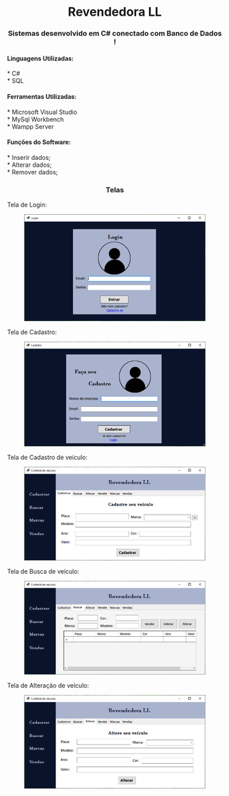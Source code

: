 <h1 align="center">Revendedora LL</h1>
<h3 align='center'>Sistemas desenvolvido em C# conectado com Banco de Dados !</h2>

<h4>Linguagens Utilizadas:</h3>
* C#
</br>
* SQL
</br>


<h4>Ferramentas Utilizadas:</h4>
* Microsoft Visual Studio
</br>
* MySql Workbench
</br>
* Wampp Server
</br>

<h4>Funções do Software:</h4>
* Inserir dados;
</br
* Listar dados;
</br>
* Alterar dados;
</br>
* Remover dados;
</br>

<h3 align='center'>Telas</h3>

<p padding-top = 30px, padding-bottom = 30px>Tela de Login:</p>
<figure>
  <img src="Revendedora/Prints/Login.PNG" alt="Login">
</figure>

<p padding-top = 30px, padding-bottom = 30px>Tela de Cadastro:</p>
<figure>
  <img src="Revendedora/Prints/Cadastro.PNG" alt="Cadastro">
</figure>

<p padding-top = 30px, padding-bottom = 30px>Tela de Cadastro de veículo:</p>
<figure>
  <img src="Revendedora/Prints/Cadastra_veiculo.PNG" alt="CadastraVeiculo">
</figure>

<p padding-top = 30px, padding-bottom = 30px>Tela de Busca de veículo:</p>
<figure>
  <img src="Revendedora/Prints/Busca_veiculo.PNG" alt="BuscaVeiculo">
</figure>

<p padding-top = 30px, padding-bottom = 30px>Tela de Alteração de veículo:</p>
<figure>
  <img src="Revendedora/Prints/Altera_veiculo.PNG" alt="AlteraVeiculo">
</figure>


